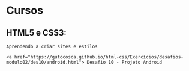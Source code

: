 # Cursos

 <h2>HTML5 e CSS3:</h2>
 
    Aprendendo a criar sites e estilos
     
    <a href="https://gutocosca.github.io/html-css/Exercícios/desafios-modulo02/des10/android.html"> Desafio 10 - Projeto Android

